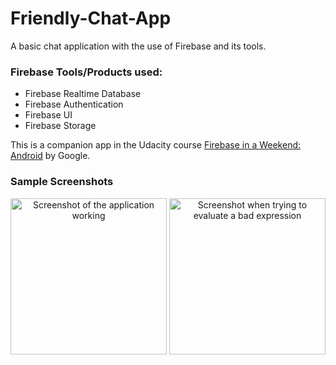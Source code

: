 # Friendly-Chat-App
A basic chat application with the use of Firebase and its tools.

### Firebase Tools/Products used:
 - Firebase Realtime Database
 - Firebase Authentication
 - Firebase UI 
 - Firebase Storage

This is a companion app in the Udacity course [Firebase in a Weekend: Android](https://www.udacity.com/course/firebase-in-a-weekend-by-google-android--ud0352) by Google. 

### Sample Screenshots
<p align="center">
  <img src="https://lh6.googleusercontent.com/EgVEZB1RmAUvL8_nmjOKgECRJqUvrYEVf7vJBOcBkkXQNue8_5_pdFedjyQze9LcF5RswCMVXhTriRhrcW0I=w1920-h978" width="250" alt="Screenshot of the application working">
  <img src="https://lh5.googleusercontent.com/oYGQ14gb-VbNeI05ln35-GOqZAn5UNfHObCYlCOOi2v-smYghy1D82aFOJojmYdogM1XBsG-au2GM19Oh-Y8=w1920-h978" width="250" alt="Screenshot when trying to evaluate a bad expression">
</p>
